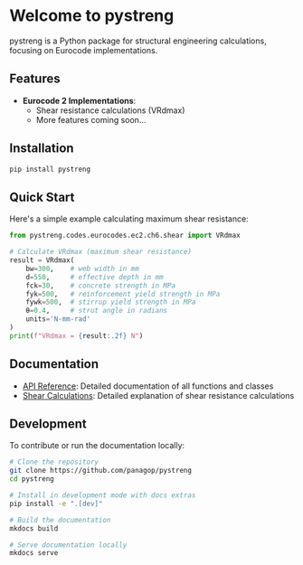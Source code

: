 # Welcome to pystreng

pystreng is a Python package for structural engineering calculations, focusing on Eurocode implementations.

## Features

- **Eurocode 2 Implementations**: 
    - Shear resistance calculations (VRdmax)
    - More features coming soon...

## Installation

```bash
pip install pystreng
```

## Quick Start

Here's a simple example calculating maximum shear resistance:

```python
from pystreng.codes.eurocodes.ec2.ch6.shear import VRdmax

# Calculate VRdmax (maximum shear resistance)
result = VRdmax(
    bw=300,    # web width in mm
    d=550,     # effective depth in mm
    fck=30,    # concrete strength in MPa
    fyk=500,   # reinforcement yield strength in MPa
    fywk=500,  # stirrup yield strength in MPa
    θ=0.4,     # strut angle in radians
    units='N-mm-rad'
)
print(f"VRdmax = {result:.2f} N")
```

## Documentation

- [API Reference](api.md): Detailed documentation of all functions and classes
- [Shear Calculations](codes/eurocode2/shear.md): Detailed explanation of shear resistance calculations

## Development

To contribute or run the documentation locally:

```bash
# Clone the repository
git clone https://github.com/panagop/pystreng
cd pystreng

# Install in development mode with docs extras
pip install -e ".[dev]"

# Build the documentation
mkdocs build

# Serve documentation locally
mkdocs serve
```
